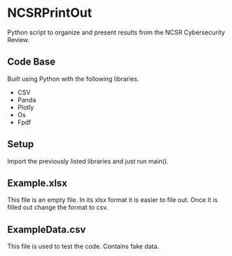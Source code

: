 # NCSRPrintOut
Python script to organize and present results from the NCSR Cybersecurity Review. 

## Code Base
Built using Python with the following libraries. 
* CSV
* Panda
* Plotly
* Os
* Fpdf

## Setup
Import the previously listed libraries and just run main(). 

## Example.xlsx
This file is an empty file. In its xlsx format it is easier to file out. Once it is filled out change the format to csv.

## ExampleData.csv
This file is used to test the code. Contains fake data.
